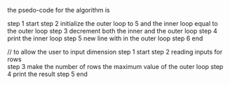 the psedo-code for the algorithm is 

step 1 start 
step 2 initialize the outer loop to 5 and the inner loop equal to the outer loop 
step 3 decrement both the inner and the outer loop 
step 4 print the inner loop 
step 5 new line with in the outer loop 
step 6 end 


// to allow the user to input dimension
step 1 start 
step 2 reading inputs for rows  
step 3 make the number of rows the maximum value of the outer loop 
step 4 print the result 
step 5 end 

